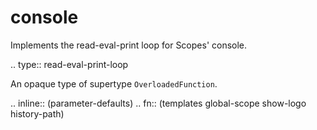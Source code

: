 console
=======

Implements the read-eval-print loop for Scopes' console.

.. type:: read-eval-print-loop

   An opaque type of supertype `OverloadedFunction`.

   .. inline:: (parameter-defaults)
   .. fn:: (templates global-scope show-logo history-path)
